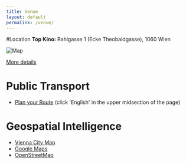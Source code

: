 ```yaml
---
title: Venue
layout: default
permalink: /venue/
---
```


#Location
**Top Kino:** Rahlgasse 1 (Ecke Theobaldgasse), 1060 Wien

![Map](http://www.topkino.at/jart/projects/top-kino/images/img-db/1107355478353-614x308-center.jpeg)

[More details](http://www.topkino.at/jart/projects/top-kino/main.jart?rel=de&content-id=1106695946522)

# Public Transport
* [Plan your Route](http://www.wienerlinien.at/eportal2/ep/channelView.do/channelId/-46649?routeTo=Rahlgasse+1) (click 'English' in the upper midsection of the page)

# Geospatial Intelligence
* [Vienna City Map](http://www.wien.gv.at/stadtplan/en/grafik.aspx?lang=en&bookmark=tndhRuSoH0YLX9dDPUJMQ0FSphkgMvtFur4pcKaaR67bmzrznRyDKV2mReQr&bmadr=10069258)
* [Google Maps](https://www.google.at/maps/place/Rahlgasse+1,+1060+Wien/@48.2013366,16.3615737,17z/data=!3m1!4b1!4m2!3m1!1s0x476d07854bcc8957:0x66e07cce70332dc4)
* [OpenStreetMap](http://www.openstreetmap.org/node/1198542016)
